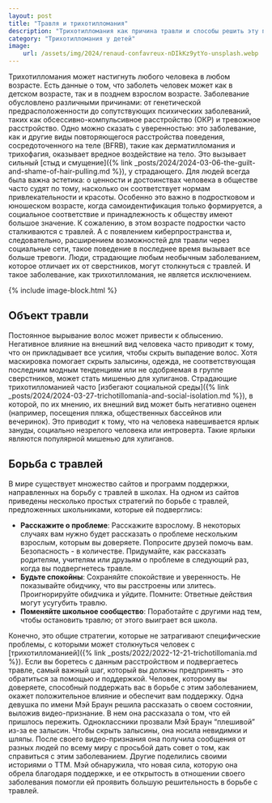 ```yaml
---
layout: post
title: "Травля и трихотилломания"
description: "Трихотилломания как причина травли и способы решить эту проблему"
category: "Трихотилломания у детей"
image:
    url: /assets/img/2024/renaud-confavreux-nDIkKz9ytYo-unsplash.webp
---
```


Трихотилломания может настигнуть любого человека в любом возрасте. Есть данные о том, что заболеть человек может как в детском возрасте, 
так и в позднем взрослом возрасте. Заболевание обусловлено различными причинами: от генетической предрасположенности 
до сопутствующих психических заболеваний, таких как обсессивно-компульсивное расстройство (ОКР) и тревожное расстройство.
Одно можно сказать с уверенностью: это заболевание, как и другие виды повторяющегося расстройства поведения, 
сосредоточенного на теле (BFRB), такие как дерматилломания и трихофагия, оказывает вредное воздействие на тело. 
Это вызывает сильный [стыд и смущение]({% link _posts/2024/2024-03-06-the-guilt-and-shame-of-hair-pulling.md %}), у страдающего. Для людей всегда была важна эстетика: о ценности и достоинствах 
человека в обществе часто судят по тому, насколько он соответствует нормам привлекательности и красоты. Особенно 
это важно в подростковом и юношеском возрасте, когда самоидентификация только формируется, а социальное соответствие 
и принадлежность к обществу имеют большое значение. К сожалению, в этом возрасте подростки часто сталкиваются с травлей. 
А с появлением киберпространства и, следовательно, расширением возможностей для травли через социальные сети, такое 
поведение в последнее время вызывает все больше тревоги. Люди, страдающие любым необычным заболеванием, которое 
отличает их от сверстников, могут столкнуться с травлей. И такое заболевание, как трихотилломания, не является исключением.


{% include image-block.html %}

## Объект травли

Постоянное вырывание волос может привести к облысению. Негативное влияние на внешний вид человека часто приводит к 
тому, что он прикладывает все усилия, чтобы скрыть выпадение волос. Хотя маскировка помогает скрыть залысины, одежда, 
не соответствующая последним модным тенденциям или не одобряемая в группе сверстников, может стать мишенью для хулиганов. 
Страдающие трихотилломанией часто [избегают социальной среды]({% link _posts/2024/2024-03-27-trichotillomania-and-social-isolation.md %}), в которой, по их мнению, их внешний вид может быть негативно 
оценен (например, посещения пляжа, общественных бассейнов или вечеринок). Это приводит к тому, что на человека навешивается 
ярлык зануды, социально незрелого человека или интроверта. Такие ярлыки являются популярной мишенью для хулиганов.

## Борьба с травлей

В мире существует множество сайтов и программ поддержки, направленных на борьбу с травлей в школах. На одном 
из сайтов приведены несколько простых стратегий по борьбе с травлей, предложенных школьниками, которые ей подверглись:

- **Расскажите о проблеме**: Расскажите взрослому. В некоторых случаях вам нужно будет рассказать о проблеме 
нескольким взрослым, которым вы доверяете. Попросите друзей помочь вам. Безопасность - в количестве. Придумайте, 
как рассказать родителям, учителям или друзьям о проблеме в следующий раз, когда вы подвергнетесь травле.
- **Будьте спокойны**: Сохраняйте спокойствие и уверенность. Не показывайте обидчику, что вы расстроены или злитесь. 
Проигнорируйте обидчика и уйдите. Помните: Ответные действия могут усугубить травлю.
- **Поменяйте школьное сообщество**: Поработайте с другими над тем, чтобы остановить травлю; от этого выиграет вся школа.

Конечно, это общие стратегии, которые не затрагивают специфические проблемы, с которыми может столкнуться человек 
с [трихотилломанией]({% link _posts/2022/2022-12-21-trichotillomania.md %}). Если вы боретесь с данным расстройством и подвергаетесь травле, самый важный шаг, который вы 
должны предпринять - это обратиться за помощью и поддержкой. Человек, которому вы доверяете, способный поддержать 
вас в борьбе с этим заболеванием, окажет положительное влияние и обеспечит вам поддержку. Одна девушка по имени Мэй 
Браун решила рассказать о своем состоянии, выложив видео-признание. В нем она рассказала о том, что ей пришлось пережить. 
Одноклассники прозвали Мэй Браун “плешивой” из-за ее залысин. Чтобы скрыть залысины, она носила невидимки и шляпы. После 
своего видео-признания она получила сообщения от разных людей по всему миру с просьбой дать совет о том, как справиться 
с этим заболеванием. Другие поделились своими историями о ТТМ. Мэй обнаружила, что новая сила, которую она обрела 
благодаря поддержке, и ее открытость в отношении своего заболевания помогли ей проявить большую решительность в борьбе с травлей.